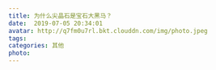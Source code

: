 ```yaml
---
title: 为什么尖晶石是宝石大黑马？
date:  2019-07-05 20:34:01
avatar: http://q7fm0u7rl.bkt.clouddn.com/img/photo.jpeg
tags: 
categories: 其他
photo: 
---
```


